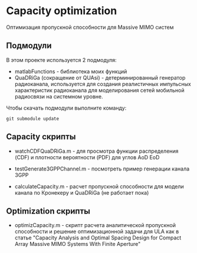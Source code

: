 # Сapacity optimization
Оптимизация пропускной способности для Massive MIMO систем

## Подмодули
В этом проекте используется 2 подмодуля:
* matlabFunctions - библиотека моих функций
* QuaDRiGa (сокращение от QUAsi) - детерминированный генератор радиоканала, используется для создания реалистичных импульсных характеристик радиоканала для моделирования сетей мобильной радиосвязи на системном уровне.

Чтобы скачать подмодули выполните команду:

	git submodule update

## Capacity скрипты

* watchCDFQuaDRiGa.m - для просмотра функции распределения (CDF) и плотности вероятности (PDF) для углов AoD EoD

* testGenerate3GPPChannel.m - посмотреть пример генерации канала 3GPP 

* calculateCapacity.m - расчет пропускной способности для модели канала по Кронекеру и QuaDRiGa (не работает пока)

## Optimization скрипты

* optimizCapacity.m - скрипт расчета аналитической пропускной способности и решение оптимизационной задачи для ULA как в статье
"Capacity Analysis and Optimal Spacing Design for Compact Array Massive MIMO Systems With Finite Aperture"
